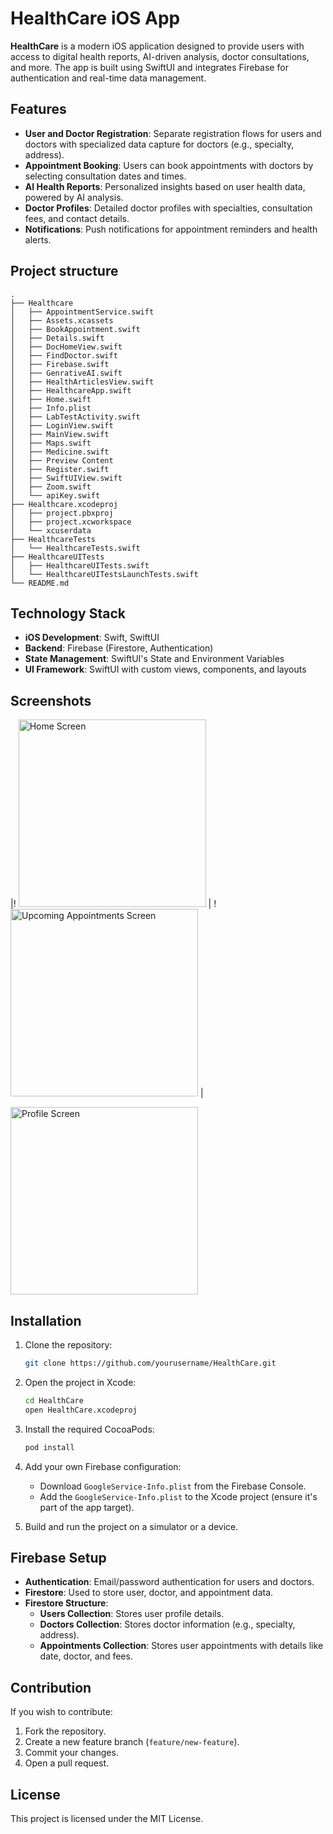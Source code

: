 # HealthCare iOS App

**HealthCare** is a modern iOS application designed to provide users with access to digital health reports, AI-driven analysis, doctor consultations, and more. The app is built using SwiftUI and integrates Firebase for authentication and real-time data management.

## Features

- **User and Doctor Registration**: Separate registration flows for users and doctors with specialized data capture for doctors (e.g., specialty, address).
- **Appointment Booking**: Users can book appointments with doctors by selecting consultation dates and times.
- **AI Health Reports**: Personalized insights based on user health data, powered by AI analysis.
- **Doctor Profiles**: Detailed doctor profiles with specialties, consultation fees, and contact details.
- **Notifications**: Push notifications for appointment reminders and health alerts.
  
## Project structure

```
.
├── Healthcare
│   ├── AppointmentService.swift
│   ├── Assets.xcassets
│   ├── BookAppointment.swift
│   ├── Details.swift
│   ├── DocHomeView.swift
│   ├── FindDoctor.swift
│   ├── Firebase.swift
│   ├── GenrativeAI.swift
│   ├── HealthArticlesView.swift
│   ├── HealthcareApp.swift
│   ├── Home.swift
│   ├── Info.plist
│   ├── LabTestActivity.swift
│   ├── LoginView.swift
│   ├── MainView.swift
│   ├── Maps.swift
│   ├── Medicine.swift
│   ├── Preview Content
│   ├── Register.swift
│   ├── SwiftUIView.swift
│   ├── Zoom.swift
│   └── apiKey.swift
├── Healthcare.xcodeproj
│   ├── project.pbxproj
│   ├── project.xcworkspace
│   └── xcuserdata
├── HealthcareTests
│   └── HealthcareTests.swift
├── HealthcareUITests
│   ├── HealthcareUITests.swift
│   └── HealthcareUITestsLaunchTests.swift
└── README.md
```



## Technology Stack

- **iOS Development**: Swift, SwiftUI
- **Backend**: Firebase (Firestore, Authentication)
- **State Management**: SwiftUI's State and Environment Variables
- **UI Framework**: SwiftUI with custom views, components, and layouts


## Screenshots

|! <img src="https://github.com/Himanshu-00/HealthCare/blob/main/Healthcare/images/Home.png" alt="Home Screen" width="300"/> 
| !<img src="https://github.com/Himanshu-00/Healthcare/blob/main/Healthcare/images/upcoming.png" alt="Upcoming Appointments Screen" width="300"/> |

<img src="https://github.com/Himanshu-00/Healthcare/blob/main/Healthcare/images/profile.png" alt="Profile Screen" width="300"/>



## Installation

1. Clone the repository:

    ```bash
    git clone https://github.com/yourusername/HealthCare.git
    ```

2. Open the project in Xcode:

    ```bash
    cd HealthCare
    open HealthCare.xcodeproj
    ```

3. Install the required CocoaPods:

    ```bash
    pod install
    ```

4. Add your own Firebase configuration:

    - Download `GoogleService-Info.plist` from the Firebase Console.
    - Add the `GoogleService-Info.plist` to the Xcode project (ensure it's part of the app target).

5. Build and run the project on a simulator or a device.

## Firebase Setup

- **Authentication**: Email/password authentication for users and doctors.
- **Firestore**: Used to store user, doctor, and appointment data.
- **Firestore Structure**:
    - **Users Collection**: Stores user profile details.
    - **Doctors Collection**: Stores doctor information (e.g., specialty, address).
    - **Appointments Collection**: Stores user appointments with details like date, doctor, and fees.

## Contribution

If you wish to contribute:

1. Fork the repository.
2. Create a new feature branch (`feature/new-feature`).
3. Commit your changes.
4. Open a pull request.

## License

This project is licensed under the MIT License.
